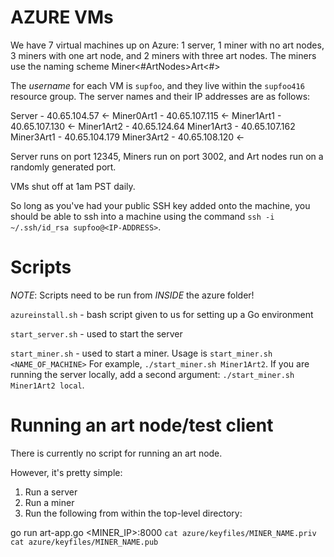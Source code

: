 # AZURE VMs

We have 7 virtual machines up on Azure: 1 server, 1 miner with no art nodes, 3 miners with one art node, and 2 miners with three art nodes. The miners use the naming scheme Miner<#ArtNodes>Art<#>

The *username* for each VM is `supfoo`, and they live within the `supfoo416` resource group. The server names and their IP addresses are as follows:

Server - 40.65.104.57 <-
Miner0Art1 - 40.65.107.115 <-
Miner1Art1 - 40.65.107.130 <-
Miner1Art2 - 40.65.124.64
Miner1Art3 - 40.65.107.162
Miner3Art1 - 40.65.104.179
Miner3Art2 - 40.65.108.120 <-

Server runs on port 12345,
Miners run on port 3002,
and Art nodes run on a randomly generated port.

VMs shut off at 1am PST daily.

So long as you've had your public SSH key added onto the machine, you should be able to ssh into a machine using the command `ssh -i ~/.ssh/id_rsa supfoo@<IP-ADDRESS>`.

# Scripts
*NOTE*: Scripts need to be run from _INSIDE_ the azure folder!

`azureinstall.sh` - bash script given to us for setting up a Go environment

`start_server.sh` - used to start the server

`start_miner.sh` - used to start a miner. Usage is `start_miner.sh <NAME_OF_MACHINE>` For example, `./start_miner.sh Miner1Art2`. If you are running the server locally, add a second argument: `./start_miner.sh Miner1Art2 local`.

# Running an art node/test client
There is currently no script for running an art node.

However, it's pretty simple:

1) Run a server
2) Run a miner
3) Run the following from within the top-level directory:

go run art-app.go <MINER_IP>:8000 `cat azure/keyfiles/MINER_NAME.priv` `cat azure/keyfiles/MINER_NAME.pub`

